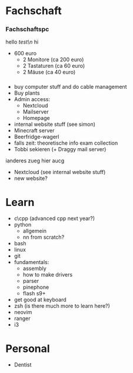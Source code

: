 # Fachschaft

### Fachschaftspc
hello *test\n*
hi

* 600 euro
	* 2 Monitore (ca 200 euro)
	* 2 Tastaturen (ca 60 euro)
	* 2 Mäuse (ca 40 euro)


###
* buy computer stuff and do cable management
* Buy plants
* Admin access:
	* Nextcloud
	* Mailserver
	* Homepage
* internal website stuff (see simon)
* Minecraft server
* Beerfridge-wagerl
* falls zeit: theoretische info exam collection
* Tobbi sekieren (+ Draggy mail server)

ianderes zueg
hier aucg
* Nextcloud (see internal website stuff)
* new website?

# Learn

* c\cpp (advanced cpp next year?)
* python
	* allgemein
	* nn from scratch?
* bash
* linux
* git
* fundamentals:
	* assembly
	* how to make drivers
	* parser
	* pinephone
	* flash s9+
* get good at keyboard
* zsh (is there much more to learn here?)
* neovim
* ranger
* i3

# Personal

* Dentist

